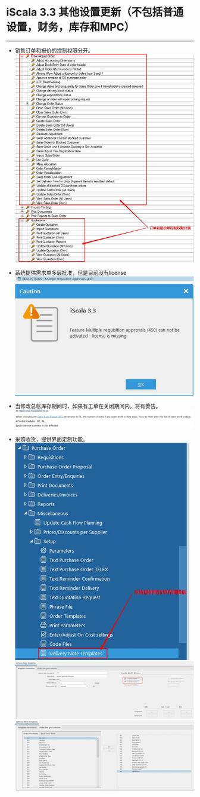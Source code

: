# iScala 3.3 其他设置更新（不包括普通设置，财务，库存和MPC）
************************
* 销售订单和报价的控制权限分开。
  ![](other_order_and_quotation_rights_seperate.jpg)

* 系统提供需求单多层批准，但是目前没有license
  ![](other_requisitions_multiple_approval__cf450.jpg)
  ![](other_requisitions_multiple_approval_cf450_without_license.jpg)

* 当修改总帐库存期间时，如果有工单在关闭期间内，将有警告。
  ![](other_warning_open_workorder_in_close_sc_open_period.jpg)

* 采购收货，提供界面定制功能。
  ![](other_delivery_note_template_func.jpg)
  ![](other_delivery_note_template_func_header.jpg)
  ![](other_delivery_note_template_func_detail.jpg)
